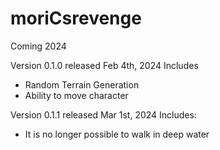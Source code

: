 # moriCsrevenge
Coming 2024

Version 0.1.0 released Feb 4th, 2024 Includes
- Random Terrain Generation
- Ability to move character


Version 0.1.1 released Mar 1st, 2024 Includes:
- It is no longer possible to walk in deep water 
